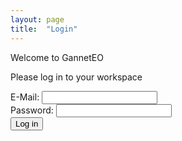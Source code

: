 ```yaml
---
layout: page
title:  "Login"
---
```


Welcome to GannetEO

Please log in to your workspace

<form action="welcome.md/">
  <label for="fname">E-Mail:</label>
  <input type="email"> <br>
  <label for="lname">Password:</label>
  <input type="password"> <br>
  <input type="submit" value="Log in">
</form> 
